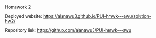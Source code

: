Homework 2

Deployed website: https://alanawu3.github.io/PUI-hmwk---awu/solution-hw2/

Repository link: https://github.com/alanawu3/PUI-hmwk---awu